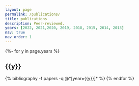 ```yaml
---
layout: page
permalink: /publications/
title: publications
description: Peer-reviewed.
years: [2022, 2021,2020, 2019, 2018, 2015, 2014, 2013]
nav: true
nav_order: 1
---
```

<!-- _pages/publications.md -->
<div class="publications">

{%- for y in page.years %}
  <h2 class="year">{{y}}</h2>
  {% bibliography -f papers -q @*[year={{y}}]* %}
{% endfor %}

</div>

